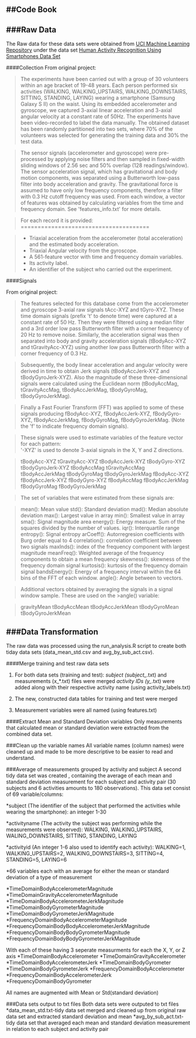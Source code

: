 ##Code Book
---------
###Raw Data
---------
The Raw data for these data sets were obtained from [UCI Machine Learning Repository](http://archive.ics.uci.edu/ml/index.html) under the data set [Human Activity Recognition Using Smartphones Data Set](http://archive.ics.uci.edu/ml/index.html)

####Collection
From original project:

>The experiments have been carried out with a group of 30 volunteers within an age bracket of 19-48 years. Each person performed six activities (WALKING, WALKING_UPSTAIRS, WALKING_DOWNSTAIRS, SITTING, STANDING, LAYING) wearing a smartphone (Samsung Galaxy S II) on the waist. Using its embedded accelerometer and gyroscope, we captured 3-axial linear acceleration and 3-axial angular velocity at a constant rate of 50Hz. The experiments have been video-recorded to label the data manually. The obtained dataset has been randomly partitioned into two sets, where 70% of the volunteers was selected for generating the training data and 30% the test data. 

>The sensor signals (accelerometer and gyroscope) were pre-processed by applying noise filters and then sampled in fixed-width sliding windows of 2.56 sec and 50% overlap (128 readings/window). The sensor acceleration signal, which has gravitational and body motion components, was separated using a Butterworth low-pass filter into body acceleration and gravity. The gravitational force is assumed to have only low frequency components, therefore a filter with 0.3 Hz cutoff frequency was used. From each window, a vector of features was obtained by calculating variables from the time and frequency domain. See 'features_info.txt' for more details. 

>For each record it is provided:
======================================

>- Triaxial acceleration from the accelerometer (total acceleration) and the estimated body acceleration.
>- Triaxial Angular velocity from the gyroscope. 
>- A 561-feature vector with time and frequency domain variables. 
>- Its activity label. 
>- An identifier of the subject who carried out the experiment.

####Signals

From original project:

>The features selected for this database come from the accelerometer and gyroscope 3-axial raw signals tAcc-XYZ and tGyro-XYZ. These time domain signals (prefix 't' to denote time) were captured at a constant rate of 50 Hz. Then they were filtered using a median filter and a 3rd order low pass Butterworth filter with a corner frequency of 20 Hz to remove noise. Similarly, the acceleration signal was then separated into body and gravity acceleration signals (tBodyAcc-XYZ and tGravityAcc-XYZ) using another low pass Butterworth filter with a corner frequency of 0.3 Hz. 

>Subsequently, the body linear acceleration and angular velocity were derived in time to obtain Jerk signals (tBodyAccJerk-XYZ and tBodyGyroJerk-XYZ). Also the magnitude of these three-dimensional signals were calculated using the Euclidean norm (tBodyAccMag, tGravityAccMag, tBodyAccJerkMag, tBodyGyroMag, tBodyGyroJerkMag). 

>Finally a Fast Fourier Transform (FFT) was applied to some of these signals producing fBodyAcc-XYZ, fBodyAccJerk-XYZ, fBodyGyro-XYZ, fBodyAccJerkMag, fBodyGyroMag, fBodyGyroJerkMag. (Note the 'f' to indicate frequency domain signals). 

>These signals were used to estimate variables of the feature vector for each pattern:  
'-XYZ' is used to denote 3-axial signals in the X, Y and Z directions.

>tBodyAcc-XYZ
>tGravityAcc-XYZ
>tBodyAccJerk-XYZ
>tBodyGyro-XYZ
>tBodyGyroJerk-XYZ
>tBodyAccMag
>tGravityAccMag
>tBodyAccJerkMag
>tBodyGyroMag
>tBodyGyroJerkMag
>fBodyAcc-XYZ
>fBodyAccJerk-XYZ
>fBodyGyro-XYZ
>fBodyAccMag
>fBodyAccJerkMag
>fBodyGyroMag
>fBodyGyroJerkMag

>The set of variables that were estimated from these signals are: 

>mean(): Mean value
>std(): Standard deviation
>mad(): Median absolute deviation 
>max(): Largest value in array
>min(): Smallest value in array
>sma(): Signal magnitude area
>energy(): Energy measure. Sum of the squares divided by the number of values. 
>iqr(): Interquartile range 
>entropy(): Signal entropy
>arCoeff(): Autorregresion coefficients with Burg order equal to 4
>correlation(): correlation coefficient between two signals
>maxInds(): index of the frequency component with largest magnitude
>meanFreq(): Weighted average of the frequency components to obtain a mean frequency
>skewness(): skewness of the frequency domain signal 
>kurtosis(): kurtosis of the frequency domain signal 
>bandsEnergy(): Energy of a frequency interval within the 64 bins of the FFT of each window.
>angle(): Angle between to vectors.

>Additional vectors obtained by averaging the signals in a signal window sample. These are used on the >angle() variable:

>gravityMean
>tBodyAccMean
>tBodyAccJerkMean
>tBodyGyroMean
>tBodyGyroJerkMean


###Data Transformation
--------------------------
The raw data was processed using the run_analysis.R script to create both tiday data sets (data_mean_std.csv and avg_by_sub_act.csv).

####Merge training and test raw data sets
1. For both data sets (training and test):
*subject (subject_*.txt) and measurements (x_*.txt) files were merged
*activity IDs (y_*.txt) were added along with their respective activity name (using activity_labels.txt)

2. The new, constructed data tables for training and test were merged

3. Measurement variables were all named (using features.txt)

####Extract Mean and Standard Deviation variables
Only measurements that calculated mean or standard deviation were extracted from the combined data set.

###Clean up the variable names
All variable names (column names) were cleaned up and made to be more descriptive to be easier to read and understand.

###Average of measurements grouped by activity and subject 
A second tidy data set was created , containing the average of each mean and standard deviation measurement for each subject and activity pair (30 subjects and 6 activities amounts to 180 observations). This data set consist of 69 variable/columns:

*subject (The identifier of the subject that performed the activities while wearing the smartphone): an integer 1-30

*activityname (The activity the subject was performing while the measurements were observed): WALKING, WALKING_UPSTAIRS, WALING_DOWNSTAIRS, SITTING, STANDING, LAYING

*activityid (An integer 1-6 also used to identify each activity): WALKING=1, WALKING_UPSTAIRS=2, WALKING_DOWNSTAIRS=3, SITTING=4, STANDING=5, LAYING=6

*66 variables each with an average for either the mean or standard deviation of a type of measurement 


*TimeDomainBodyAccelerometerMagnitude
*TimeDomainGravityAccelerometerMagnitude
*TimeDomainBodyAccelerometerJerkMagnitude
*TimeDomainBodyGyrometerMagnitude
*TimeDomainBodyGyrometerJerkMagnitude
*FrequencyDomainBodyAccelerometerMagnitude
*FrequencyDomainBodyBodyAccelerometerJerkMagnitude
*FrequencyDomainBodyBodyGyrometerMagnitude
*FrequencyDomainBodyBodyGyrometerJerkMagnitude

With each of these having 3 seperate measurments for each the X, Y, or Z axis
*TimeDomainBodyAccelerometer
*TimeDomainGravityAccelerometer
*TimeDomainBodyAccelerometerJerk
*TimeDomainBodyGyrometer
*TimeDomainBodyGyrometerJerk
*FrequencyDomainBodyAccelerometer
*FrequencyDomainBodyAccelerometerJerk
*FrequencyDomainBodyGyrometer

All names are augmented with Mean or Std(standard deviation) 

###Data sets output to txt files
Both data sets were outputed to txt files
*data_mean_std.txt-tidy data set merged and cleaned up from original raw data set and extracted standard deviation and mean
*avg_by_sub_act.txt- tidy data set that averaged each mean and standard deviation measurement in relation to each subject and activity pair